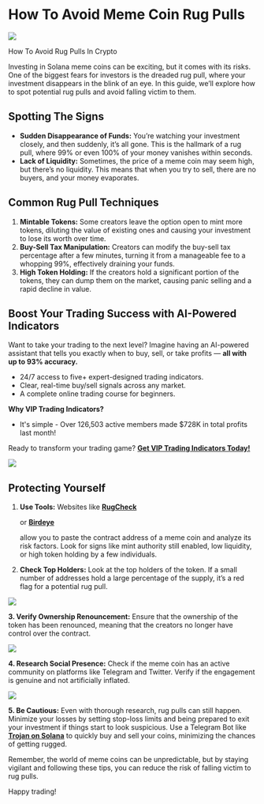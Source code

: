 # How To Avoid Meme Coin Rug Pulls

![](https://miro.medium.com/v2/1*I-nEpUZr7UrfpXJs6EY_xA.png)

How To Avoid Rug Pulls In Crypto

Investing in Solana meme coins can be exciting, but it comes with its risks. One of the biggest fears for investors is the dreaded rug pull, where your investment disappears in the blink of an eye. In this guide, we’ll explore how to spot potential rug pulls and avoid falling victim to them.

## Spotting The Signs

* **Sudden Disappearance of Funds:**
  You’re watching your investment closely, and then suddenly, it’s all gone. This is the hallmark of a rug pull, where 99% or even 100% of your money vanishes within seconds.
* **Lack of Liquidity:**
  Sometimes, the price of a meme coin may seem high, but there’s no liquidity. This means that when you try to sell, there are no buyers, and your money evaporates.

## Common Rug Pull Techniques

1. **Mintable Tokens:**
   Some creators leave the option open to mint more tokens, diluting the value of existing ones and causing your investment to lose its worth over time.
2. **Buy-Sell Tax Manipulation:**
   Creators can modify the buy-sell tax percentage after a few minutes, turning it from a manageable fee to a whopping 99%, effectively draining your funds.
3. **High Token Holding:**
   If the creators hold a significant portion of the tokens, they can dump them on the market, causing panic selling and a rapid decline in value.

## Boost Your Trading Success with AI-Powered Indicators

Want to take your trading to the next level? Imagine having an AI-powered assistant that tells you exactly when to buy, sell, or take profits —
**all with up to 93% accuracy.**

* 24/7 access to five+ expert-designed trading indicators.
* Clear, real-time buy/sell signals across any market.
* A complete online trading course for beginners.

**Why VIP Trading Indicators?**

* It's simple - Over 126,503 active members made $728K in total profits last month!

Ready to transform your trading game?
[**Get VIP Trading Indicators Today!**](https://vipindicators.xyz)

![](https://vipindicators.xyz/3.png)

## Protecting Yourself

1. **Use Tools:**
   Websites like
   [**RugCheck**](https://rugcheck.xyz/)

   or
   [**Birdeye**](https://birdeye.so/)

   allow you to paste the contract address of a meme coin and analyze its risk factors. Look for signs like mint authority still enabled, low liquidity, or high token holding by a few individuals.
2. **Check Top Holders:**
   Look at the top holders of the token. If a small number of addresses hold a large percentage of the supply, it’s a red flag for a potential rug pull.

![](https://miro.medium.com/v2/1*BU_Zpal4HrVQhu1zZ1GWzA.png)

**3. Verify Ownership Renouncement:**
Ensure that the ownership of the token has been renounced, meaning that the creators no longer have control over the contract.

![](https://miro.medium.com/v2/1*hWfyPQUYzKvGp0wz65yeDQ.png)

**4. Research Social Presence:**
Check if the meme coin has an active community on platforms like Telegram and Twitter. Verify if the engagement is genuine and not artificially inflated.

![](https://miro.medium.com/v2/1*c4xdb86rXeu6OScOOo3x7Q.png)

**5. Be Cautious:**
Even with thorough research, rug pulls can still happen. Minimize your losses by setting stop-loss limits and being prepared to exit your investment if things start to look suspicious. Use a Telegram Bot like
[**Trojan on Solana**](https://t.me/solana_trojanbot?start=r-corokere)
to quickly buy and sell your coins, minimizing the chances of getting rugged.

Remember, the world of meme coins can be unpredictable, but by staying vigilant and following these tips, you can reduce the risk of falling victim to rug pulls.

Happy trading!